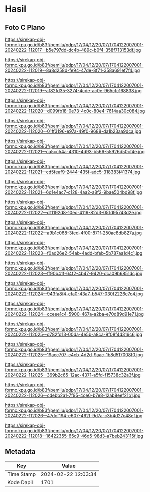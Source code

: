 # Hasil

## Foto C Plano

https://sirekap-obj-formc.kpu.go.id/b83f/pemilu/pdpr/17/04/12/20/07/1704122007001-20240222-112017--b5e797dd-dc4b-489c-b0f4-358f713153df.jpg

https://sirekap-obj-formc.kpu.go.id/b83f/pemilu/pdpr/17/04/12/20/07/1704122007001-20240222-112019--8a8d258d-fe94-47de-8f71-358a691ef7f4.jpg

https://sirekap-obj-formc.kpu.go.id/b83f/pemilu/pdpr/17/04/12/20/07/1704122007001-20240222-112019--af82fd35-3274-4cde-ac0e-965cfc168838.jpg

https://sirekap-obj-formc.kpu.go.id/b83f/pemilu/pdpr/17/04/12/20/07/1704122007001-20240222-112020--d099fb18-0e73-4c0c-80e4-7614aa30c084.jpg

https://sirekap-obj-formc.kpu.go.id/b83f/pemilu/pdpr/17/04/12/20/07/1704122007001-20240222-112020--01ff3196-e97a-49f0-9688-da1b23aa9dca.jpg

https://sirekap-obj-formc.kpu.go.id/b83f/pemilu/pdpr/17/04/12/20/07/1704122007001-20240222-112021--ca5cc54a-4310-4d93-b566-55926d50cf4e.jpg

https://sirekap-obj-formc.kpu.go.id/b83f/pemilu/pdpr/17/04/12/20/07/1704122007001-20240222-112021--cd5feaf9-2444-435f-adc5-318383f41374.jpg

https://sirekap-obj-formc.kpu.go.id/b83f/pemilu/pdpr/17/04/12/20/07/1704122007001-20240222-112021--6d1e4ac7-c128-4aa2-a8f2-9bae504bd98f.jpg

https://sirekap-obj-formc.kpu.go.id/b83f/pemilu/pdpr/17/04/12/20/07/1704122007001-20240222-112022--d11192d8-10ec-4119-82d3-051d95743d2e.jpg

https://sirekap-obj-formc.kpu.go.id/b83f/pemilu/pdpr/17/04/12/20/07/1704122007001-20240222-112022--a9b1c068-3fed-4f00-871f-250ac8db827a.jpg

https://sirekap-obj-formc.kpu.go.id/b83f/pemilu/pdpr/17/04/12/20/07/1704122007001-20240222-112023--f0ad26e2-54ab-4add-bfeb-5b787aa1d4c1.jpg

https://sirekap-obj-formc.kpu.go.id/b83f/pemilu/pdpr/17/04/12/20/07/1704122007001-20240222-112023--ff90b41f-64f2-4b47-9420-dca09b6851dc.jpg

https://sirekap-obj-formc.kpu.go.id/b83f/pemilu/pdpr/17/04/12/20/07/1704122007001-20240222-112024--943fa8f4-cfa0-43a7-b547-030f2226e7c4.jpg

https://sirekap-obj-formc.kpu.go.id/b83f/pemilu/pdpr/17/04/12/20/07/1704122007001-20240222-112024--cceee1c4-5900-467a-a2ba-e70d89d91e71.jpg

https://sirekap-obj-formc.kpu.go.id/b83f/pemilu/pdpr/17/04/12/20/07/1704122007001-20240222-112025--d782fd13-00da-4e5b-a8ca-9f08f4d316c6.jpg

https://sirekap-obj-formc.kpu.go.id/b83f/pemilu/pdpr/17/04/12/20/07/1704122007001-20240222-112025--19acc707-c4cb-4d2d-9aac-1b8d517008f0.jpg

https://sirekap-obj-formc.kpu.go.id/b83f/pemilu/pdpr/17/04/12/20/07/1704122007001-20240222-112025--369b2c65-12ac-4371-a5fd-f15738c32a3f.jpg

https://sirekap-obj-formc.kpu.go.id/b83f/pemilu/pdpr/17/04/12/20/07/1704122007001-20240222-112026--cdebb2a1-7f95-4ce6-b7e8-12ab8eef21b1.jpg

https://sirekap-obj-formc.kpu.go.id/b83f/pemilu/pdpr/17/04/12/20/07/1704122007001-20240222-112026--47dcf194-e607-462f-9d7a-c3b4d27c48ef.jpg

https://sirekap-obj-formc.kpu.go.id/b83f/pemilu/pdpr/17/04/12/20/07/1704122007001-20240222-112018--16422355-65c9-46d5-98d3-a7beb243115f.jpg


## Metadata

| Key        | Value               |
| ---------- | ------------------- |
| Time Stamp | 2024-02-22 12:03:34 |
| Kode Dapil | 1701                |



